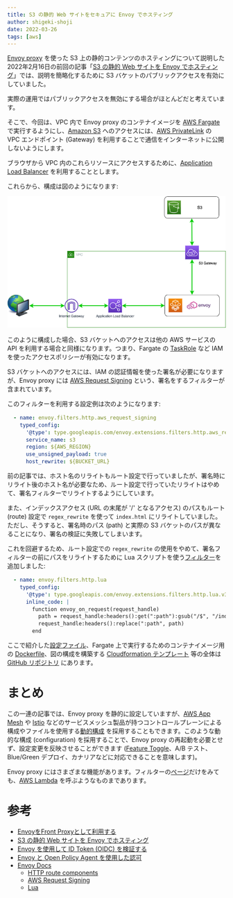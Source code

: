 ```yaml
---
title: S3 の静的 Web サイトをセキュアに Envoy でホスティング 
author: shigeki-shoji
date: 2022-03-26
tags: [aws]
---
```


[Envoy proxy](https://www.envoyproxy.io/) を使った S3 上の静的コンテンツのホスティングについて説明した2022年2月16日の前回の記事「[S3 の静的 Web サイトを Envoy でホスティング](https://developer.mamezou-tech.com/blogs/2022/02/16/hosting-a-static-website-using-s3-with-envoy/)」では、説明を簡略化するために S3 バケットのパブリックアクセスを有効にしていました。

実際の運用ではパブリックアクセスを無効にする場合がほとんどだと考えています。

そこで、今回は、VPC 内で Envoy proxy のコンテナイメージを [AWS Fargate](https://aws.amazon.com/fargate/) で実行するようにし、[Amazon S3](https://aws.amazon.com/s3/) へのアクセスには、[AWS PrivateLink](https://aws.amazon.com/privatelink/) の VPC エンドポイント (Gateway) を利用することで通信をインターネットに公開しないようにします。

ブラウザから VPC 内のこれらリソースにアクセスするために、[Application Load Balancer](https://aws.amazon.com/elasticloadbalancing/application-load-balancer/) を利用することとします。

これらから、構成は図のようになります:

![](https://github.com/takesection-sandbox/envoyproxy-examples/blob/main/image/envoy-s3-fargate.png?raw=true)

このように構成した場合、S3 バケットへのアクセスは他の AWS サービスの API を利用する場合と同様になります。つまり、Fargate の [TaskRole](https://docs.aws.amazon.com/AmazonECS/latest/developerguide/task-iam-roles.html) など IAM を使ったアクセスポリシーが有効になります。

S3 バケットへのアクセスには、IAM の認証情報を使った署名が必要になりますが、Envoy proxy には [AWS Request Signing](https://www.envoyproxy.io/docs/envoy/latest/configuration/http/http_filters/aws_request_signing_filter) という、署名をするフィルターが含まれています。

このフィルターを利用する設定例は次のようになります:

```yaml
  - name: envoy.filters.http.aws_request_signing
    typed_config:
      '@type': type.googleapis.com/envoy.extensions.filters.http.aws_request_signing.v3.AwsRequestSigning
      service_name: s3
      region: ${AWS_REGION} 
      use_unsigned_payload: true
      host_rewrite: ${BUCKET_URL}
```

前の記事では、ホスト名のリライトもルート設定で行っていましたが、署名時にリライト後のホスト名が必要なため、ルート設定で行っていたリライトはやめて、署名フィルターでリライトするようにしています。

また、インデックスアクセス (URL の末尾が '/' となるアクセス) のパスもルート (route) 設定で `regex_rewrite` を使って `index.html` にリライトしていました。ただし、そうすると、署名時のパス (path) と実際の S3 バケットのパスが異なることになり、署名の検証に失敗してしまいます。

これを回避するため、ルート設定での `regex_rewrite` の使用をやめて、署名フィルターの前にパスをリライトするために Lua スクリプトを使う[フィルター](https://www.envoyproxy.io/docs/envoy/latest/configuration/http/http_filters/lua_filter)を追加しました:

```yaml
  - name: envoy.filters.http.lua
    typed_config:
      '@type': type.googleapis.com/envoy.extensions.filters.http.lua.v3.Lua
      inline_code: |
        function envoy_on_request(request_handle)
          path = request_handle:headers():get(":path"):gsub("/$", "/index.html")
          request_handle:headers():replace(":path", path)
        end
```

ここで紹介した[設定ファイル](https://github.com/takesection-sandbox/envoyproxy-examples/blob/main/front-proxy-s3/docker/front-envoy.tmp)、Fargate 上で実行するためのコンテナイメージ用の [Dockerfile](https://github.com/takesection-sandbox/envoyproxy-examples/blob/main/front-proxy-s3/Dockerfile)、図の構成を構築する [Cloudformation テンプレート](https://github.com/takesection-sandbox/envoyproxy-examples/blob/main/front-proxy-s3/aws-cloudformation/cloudformation.yaml) 等の全体は [GitHub リポジトリ](https://github.com/takesection-sandbox/envoyproxy-examples/tree/main/front-proxy-s3) にあります。

# まとめ

この一連の記事では、Envoy proxy を静的に設定していますが、[AWS App Mesh](https://aws.amazon.com/app-mesh/) や [Istio](https://istio.io/latest/about/service-mesh/) などのサービスメッシュ製品が持つコントロールプレーンによる構成やファイルを使用する[動的構成](https://www.envoyproxy.io/docs/envoy/latest/start/quick-start/configuration-dynamic-filesystem) を採用することもできます。このような動的な構成 (configuration) を採用することで、Envoy proxy の再起動を必要とせず、設定変更を反映させることができます ([Feature Toggle](https://martinfowler.com/articles/feature-toggles.html)、A/B テスト、Blue/Green デプロイ、カナリアなどに対応できることを意味します)。

Envoy proxy にはさまざまな機能があります。フィルターの[ページ](https://www.envoyproxy.io/docs/envoy/latest/configuration/http/http_filters/http_filters)だけをみても、[AWS Lambda](https://www.envoyproxy.io/docs/envoy/latest/configuration/http/http_filters/aws_lambda_filter) を呼ぶようなものまであります。

# 参考

* [EnvoyをFront Proxyとして利用する](https://tech.uzabase.com/entry/2020/09/28/140046)
* [S3 の静的 Web サイトを Envoy でホスティング](https://developer.mamezou-tech.com/blogs/2022/02/16/hosting-a-static-website-using-s3-with-envoy/)
* [Envoy を使用して ID Token (OIDC) を検証する](https://developer.mamezou-tech.com/blogs/2022/02/20/envoy-authn/)
* [Envoy と Open Policy Agent を使用した認可](https://developer.mamezou-tech.com/blogs/2022/02/20/envoy-authz/)
* [Envoy Docs](https://www.envoyproxy.io/docs/envoy/latest/about_docs)
    * [HTTP route components](https://www.envoyproxy.io/docs/envoy/latest/api-v3/config/route/v3/route_components.proto#config-route-v3-routeaction)
    * [AWS Request Signing](https://www.envoyproxy.io/docs/envoy/latest/configuration/http/http_filters/aws_request_signing_filter) 
    * [Lua](https://www.envoyproxy.io/docs/envoy/latest/configuration/http/http_filters/lua_filter)

